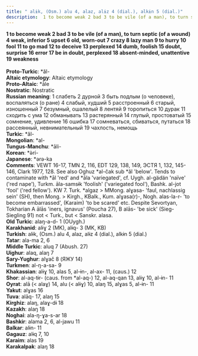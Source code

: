 ```yaml
---
title: " alɨk, (Osm.) alu 4, alaz, alɨz 4 (dial.), alkɨn 5 (dial.)"
description:  1 to become weak 2 bad 3 to be vile (of a man), to turn septic (of a wound) 4 weak, inferior 5 upset 6 old, worn-out 7 crazy 8 lazy man 9 to hurry 10 fool 11 to go mad 12 to deceive 13 perplexed 14 dumb, foolish 15 doubt, surprise 16 error 17 be in doubt, perplexed 18 absent-minded, unattentive 19 weakness
---
```

<strong> 1 to become weak 2 bad 3 to be vile (of a man), to turn septic (of a wound) 4 weak, inferior 5 upset 6 old, worn-out 7 crazy 8 lazy man 9 to hurry 10 fool 11 to go mad 12 to deceive 13 perplexed 14 dumb, foolish 15 doubt, surprise 16 error 17 be in doubt, perplexed 18 absent-minded, unattentive 19 weakness</strong><br><br>
<strong>Proto-Turkic</strong>:  *ăl-<br>
<strong>Altaic etymology</strong>:  Altaic etymology<br>
<strong> Proto-Altaic</strong>:  *ā̀le<br>
<strong>Nostratic</strong>:  Nostratic<br>
<strong>Russian meaning</strong>:  1 слабеть 2 дурной 3 быть подлым (о человеке), воспаляться (о ране) 4 слабый, худший 5 расстроенный 6 старый, изношенный 7 безумный, ошалелый 8 лентяй 9 торопиться 10 дурак 11 сходить с ума 12 обманывать 13 растерянный 14 глупый, простоватый 15 сомнение, удивление 16 ошибка 17 сомневаться, сбиваться, путаться 18 рассеянный, невнимательный 19 чахлость, немощь<br>
<strong>Turkic</strong>:  *ăl-<br>
<strong>Mongolian</strong>:  *al-<br>
<strong>Tungus-Manchu</strong>:  *āli-<br>
<strong>Korean</strong>:  *ǝ̀rí-<br>
<strong>Japanese</strong>:  *ǝrǝ-ka<br>
<strong>Comments</strong>:  VEWT 16-17, TMN 2, 116, EDT 129, 138, 149, ЭСТЯ 1, 132, 145-146, Clark 1977, 128. See also Oghuz *al-čak sub *ăl 'below'. Tends to contaminate with *āl 'red' and *āla 'variegated', cf. Uygh. al-gädän 'naïve' ('red nape'), Turkm. āla-samsɨk 'foolish' ('variegated fool'), Bashk. al-jot 'fool' ('red fellow'). KW 7. Turk. *algaz > MMong. alɣasa- 'faul, nachlassig sein' (SH), then Mong. > Kirgh., KBalk., Kum. alɣasa(r)-, Nogh. alas-la-r- 'to become embarrassed', (Karaim) 'to be scared' etc. Despite Sevortyan, Tokharian A ālās 'iners, ignavus' (Poucha 27), B alās- 'be sick' (Sieg-Siegling 91) not < Turk., but < Sanskr. alasa.<br>
<strong>Old Turkic</strong>:  alaŋ-a-d- 1 (OUygh.)<br>
<strong>Karakhanid</strong>:  alɨɣ 2 (MK), alɨq- 3 (MK, KB)<br>
<strong>Turkish</strong>:  alɨk, (Osm.) alu 4, alaz, alɨz 4 (dial.), alkɨn 5 (dial.)<br>
<strong>Tatar</strong>:  ala-ma 2, 6<br>
<strong>Middle Turkic</strong>:  aluq 7 (Abush. 27)<br>
<strong>Uighur</strong>:  alaq, alaŋ 7<br>
<strong>Sary-Yughur</strong>:  alɣač 8 (ЯЖУ 14)<br>
<strong>Turkmen</strong>:  al-ŋ-a-sa- 9<br>
<strong>Khakassian</strong>:  alɨɣ 10, alas 5, al-ɨn-, al-ax- 11, (caus.) 12<br>
<strong>Shor</strong>:  al-aq-tɨr- (caus. from *al-aq-) 12, al-aq-qan 13, alɨɣ 10, al-ɨn- 11<br>
<strong>Oyrat</strong>:  alā (< alaɣ) 14, alu (< alɨɣ) 10, alaŋ 15, alɣas 5, al-ɨn- 11<br>
<strong>Yakut</strong>:  alɣas 16<br>
<strong>Tuva</strong>:  alāq- 17, alaŋ 15<br>
<strong>Kirghiz</strong>:  alaŋ, alaɣ-dɨ 18<br>
<strong>Kazakh</strong>:  alaŋ 18<br>
<strong>Noghai</strong>:  ala-ŋ-ɣa-s-ar 18<br>
<strong>Bashkir</strong>:  alama 2, 6, al-jawu 11<br>
<strong>Balkar</strong>:  alɨn- 11<br>
<strong>Gagauz</strong>:  alɨq 7, 10<br>
<strong>Karaim</strong>:  alas 19<br>
<strong>Karakalpak</strong>:  alaŋ 18<br>


